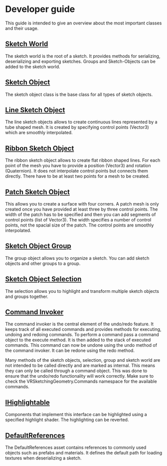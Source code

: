 # Developer guide

This guide is intended to give an overview about the most important classes and their usage.

## [Sketch World](xref:VRSketchingGeometry.SketchObjectManagement.SketchWorld)
The sketch world is the root of a sketch. It provides methods for serializing, deserializing and exporting sketches.
Groups and Sketch-Objects can be added to the sketch world.

## [Sketch Object](xref:VRSketchingGeometry.SketchObjectManagement.SketchObject)
The sketch object class is the base class for all types of sketch objects.

## [Line Sketch Object](xref:VRSketchingGeometry.SketchObjectManagement.LineSketchObject)
The line sketch objects allows to create continuous lines represented by a tube shaped mesh.
It is created by specifying control points (Vector3) which are smoothly interpolated.

## [Ribbon Sketch Object](xref:VRSketchingGeometry.SketchObjectManagement.RibbonSketchObject)
The ribbon sketch object allows to create flat ribbon shaped lines.
For each point of the mesh you have to provide a position (Vector3) and rotation (Quaternion).
It does not interpolate control points but connects them directly.
There have to be at least two points for a mesh to be created.

## [Patch Sketch Object](xref:VRSketchingGeometry.SketchObjectManagement.PatchSketchObject)
This allows you to create a surface with four corners.
A patch mesh is only created once you have provided at least three by three control points.
The width of the patch has to be specified and then you can add segments of control points (list of Vector3). The width specifies a number of control points, not the spacial size of the patch.
The control points are smoothly interpolated.

## [Sketch Object Group](xref:VRSketchingGeometry.SketchObjectManagement.SketchObjectGroup)
The group object allows you to organize a sketch. You can add sketch objects and other groups to a group.

## [Sketch Object Selection](xref:VRSketchingGeometry.SketchObjectManagement.SketchObjectSelection)
The selection allows you to highlight and transform multiple sketch objects and groups together.

## [Command Invoker](xref:VRSketchingGeometry.Commands.CommandInvoker)
The command invoker is the central element of the undo/redo feature. It keeps track of all executed commands and provides methods for executing, undoing and redoing commands. To perform a command pass a command object to the execute method. It is then added to the stack of executed commands. This command can now be undone using the undo method of the command invoker. It can be redone using the redo method.  

Many methods of the sketch objects, selection, group and sketch world are not intended to be called directly and are marked as internal. This means they can only be called through a command object. This was done to ensure that the undo/redo functionality will work correctly. Make sure to check the VRSketchingGeometry.Commands namespace for the available commands.

## [IHighlightable](xref:VRSketchingGeometry.SketchObjectManagement.IHighlightable)
Components that implement this interface can be highlighted using a specified highlight shader.
The highlighting can be reverted.

## [DefaultReferences](xref:VRSketchingGeometry.DefaultReferences)
The DefaultReferences asset contains references to commonly used objects such as prefabs and materials.
It defines the default path for loading textures when deserializing a sketch.
